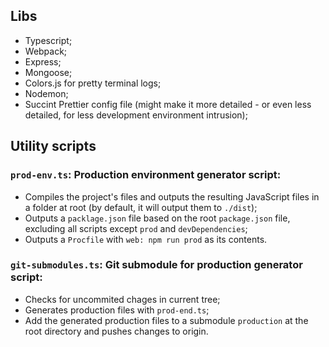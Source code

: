 ## Libs

- Typescript;
- Webpack;
- Express;
- Mongoose;
- Colors.js for pretty terminal logs;
- Nodemon;
- Succint Prettier config file (might make it more detailed - or even less detailed, for less development environment intrusion);

## Utility scripts

### `prod-env.ts`: Production environment generator script:

- Compiles the project's files and outputs the resulting JavaScript files in a folder at root (by default, it will output them to `./dist`);
- Outputs a `packlage.json` file based on the root `package.json` file, excluding all scripts except `prod` and `devDependencies`;
- Outputs a `Procfile` with `web: npm run prod` as its contents.

### `git-submodules.ts`: Git submodule for production generator script:

- Checks for uncommited chages in current tree;
- Generates production files with `prod-end.ts`;
- Add the generated production files to a submodule `production` at the root directory and pushes changes to origin.
